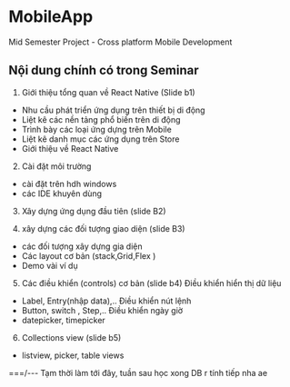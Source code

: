 # MobileApp

Mid Semester Project - Cross platform Mobile Development

## Nội dung chính có trong Seminar

1. Giới thiệu tổng quan về React Native (Slide b1)

- Nhu cầu phát triển ứng dụng trên thiết bị di động
- Liệt kê các nền tảng phổ biến trên di động
- Trình bày các loại ứng dựng trên Mobile
- Liệt kê danh mục các ứng dụng trên Store
- Giới thiệu về React Native

2. Cài đặt môi trường

- cài đặt trên hdh windows
- các IDE khuyên dùng

3. Xây dựng ứng dụng đầu tiên (slide B2)

4. xây dựng các đối tượng giao diện (slide B3)

- các đối tượng xây dựng gia diện
- Các layout cơ bản (stack,Grid,Flex )
- Demo vài ví dụ

5. Các điều khiển (controls) cơ bản (slide b4)
   Điều khiển hiển thị dữ liệu

- Label, Entry(nhập data),..
  Điều khiển nút lệnh
- Button, switch , Step,..
  Điều khiển ngày giờ
- datepicker, timepicker

6. Collections view (slide b5)

- listview, picker, table views

===/--- Tạm thời làm tới đây, tuần sau học xong DB r tính tiếp nha ae
